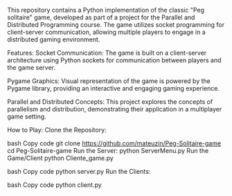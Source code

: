 This repository contains a Python implementation of the classic "Peg solitaire" game, developed as part of a project for the Parallel and Distributed Programming course. The game utilizes socket programming for client-server communication, allowing multiple players to engage in a distributed gaming environment.

Features:
Socket Communication: The game is built on a client-server architecture using Python sockets for communication between players and the game server.

Pygame Graphics: Visual representation of the game is powered by the Pygame library, providing an interactive and engaging gaming experience.

Parallel and Distributed Concepts: This project explores the concepts of parallelism and distribution, demonstrating their application in a multiplayer game setting.

How to Play:
Clone the Repository:

bash
Copy code
git clone https://github.com/mateuzin/Peg-Solitaire-game
cd Peg-Solitaire-game
Run the Server: python ServerMenu.py
Run the Game/Client python Cliente_game.py

bash
Copy code
python server.py
Run the Clients:

bash
Copy code
python client.py
